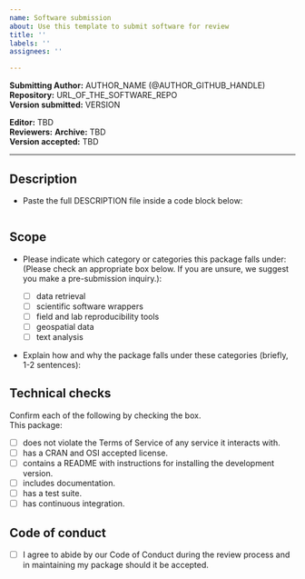 ```yaml
---
name: Software submission
about: Use this template to submit software for review
title: ''
labels: ''
assignees: ''

---
```


**Submitting Author:** <!--author-name-->AUTHOR_NAME<!--end-author-name--> (<!--author-handle-->@AUTHOR_GITHUB_HANDLE<!--end-author-handle-->)  
**Repository:** <!--target-repository-->URL_OF_THE_SOFTWARE_REPO<!--end-target-repository-->  
**Version submitted:** <!--version-submitted-->VERSION<!--end-version-submitted--> 

  
**Editor:** <!--editor-->TBD<!--end-editor-->  
**Reviewers:** <!--reviewers-list--><!--end-reviewers-list-->
**Archive:** <!--archive-->TBD<!--end-archive-->  
**Version accepted:** <!--version-->TBD<!--end-version-->  

---

## Description 

-   Paste the full DESCRIPTION file inside a code block below:

```

```


## Scope 

- Please indicate which category or categories this package falls under: (Please check an appropriate box below. If you are unsure, we suggest you make a pre-submission inquiry.):

	- [ ] data retrieval
	- [ ] scientific software wrappers
	- [ ] field and lab reproducibility tools
	- [ ] geospatial data
	- [ ] text analysis
	
- Explain how and why the package falls under these categories (briefly, 1-2 sentences):

## Technical checks

Confirm each of the following by checking the box.  
This package:

- [ ] does not violate the Terms of Service of any service it interacts with. 
- [ ] has a CRAN and OSI accepted license.
- [ ] contains a README with instructions for installing the development version.
- [ ] includes documentation.
- [ ] has a test suite.
- [ ] has continuous integration.

## Code of conduct

- [ ] I agree to abide by our Code of Conduct during the review process and in maintaining my package should it be accepted.
